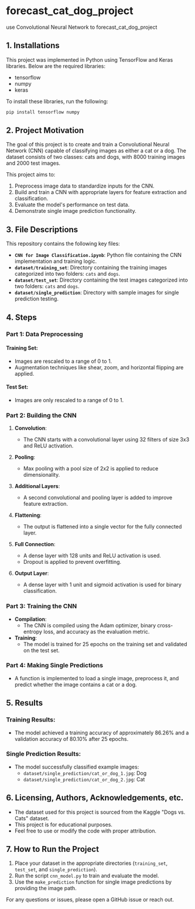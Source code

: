 # forecast_cat_dog_project
use  Convolutional Neural Network to forecast_cat_dog_project

## 1. Installations

This project was implemented in Python using TensorFlow and Keras libraries. Below are the required libraries:

- tensorflow
- numpy
- keras

To install these libraries, run the following:
```bash
pip install tensorflow numpy
```

## 2. Project Motivation

The goal of this project is to create and train a Convolutional Neural Network (CNN) capable of classifying images as either a cat or a dog. The dataset consists of two classes: cats and dogs, with 8000 training images and 2000 test images.

This project aims to:
1. Preprocess image data to standardize inputs for the CNN.
2. Build and train a CNN with appropriate layers for feature extraction and classification.
3. Evaluate the model's performance on test data.
4. Demonstrate single image prediction functionality.

## 3. File Descriptions

This repository contains the following key files:

- **`CNN for Image Classification.ipynb`**: Python file containing the CNN implementation and training logic.
- **`dataset/training_set`**: Directory containing the training images categorized into two folders: `cats` and `dogs`.
- **`dataset/test_set`**: Directory containing the test images categorized into two folders: `cats` and `dogs`.
- **`dataset/single_prediction`**: Directory with sample images for single prediction testing.

## 4. Steps

### Part 1: Data Preprocessing
#### Training Set:
- Images are rescaled to a range of 0 to 1.
- Augmentation techniques like shear, zoom, and horizontal flipping are applied.

#### Test Set:
- Images are only rescaled to a range of 0 to 1.

### Part 2: Building the CNN
1. **Convolution**:
   - The CNN starts with a convolutional layer using 32 filters of size 3x3 and ReLU activation.

2. **Pooling**:
   - Max pooling with a pool size of 2x2 is applied to reduce dimensionality.

3. **Additional Layers**:
   - A second convolutional and pooling layer is added to improve feature extraction.

4. **Flattening**:
   - The output is flattened into a single vector for the fully connected layer.

5. **Full Connection**:
   - A dense layer with 128 units and ReLU activation is used.
   - Dropout is applied to prevent overfitting.

6. **Output Layer**:
   - A dense layer with 1 unit and sigmoid activation is used for binary classification.

### Part 3: Training the CNN
- **Compilation**:
  - The CNN is compiled using the Adam optimizer, binary cross-entropy loss, and accuracy as the evaluation metric.
- **Training**:
  - The model is trained for 25 epochs on the training set and validated on the test set.

### Part 4: Making Single Predictions
- A function is implemented to load a single image, preprocess it, and predict whether the image contains a cat or a dog.

## 5. Results

### Training Results:
- The model achieved a training accuracy of approximately 86.26% and a validation accuracy of 80.10% after 25 epochs.

### Single Prediction Results:
- The model successfully classified example images:
  - `dataset/single_prediction/cat_or_dog_1.jpg`: Dog
  - `dataset/single_prediction/cat_or_dog_2.jpg`: Cat

## 6. Licensing, Authors, Acknowledgements, etc.

- The dataset used for this project is sourced from the Kaggle "Dogs vs. Cats" dataset.
- This project is for educational purposes.
- Feel free to use or modify the code with proper attribution.

## 7. How to Run the Project
1. Place your dataset in the appropriate directories (`training_set`, `test_set`, and `single_prediction`).
2. Run the script `cnn_model.py` to train and evaluate the model.
3. Use the `make_prediction` function for single image predictions by providing the image path.

For any questions or issues, please open a GitHub issue or reach out.
